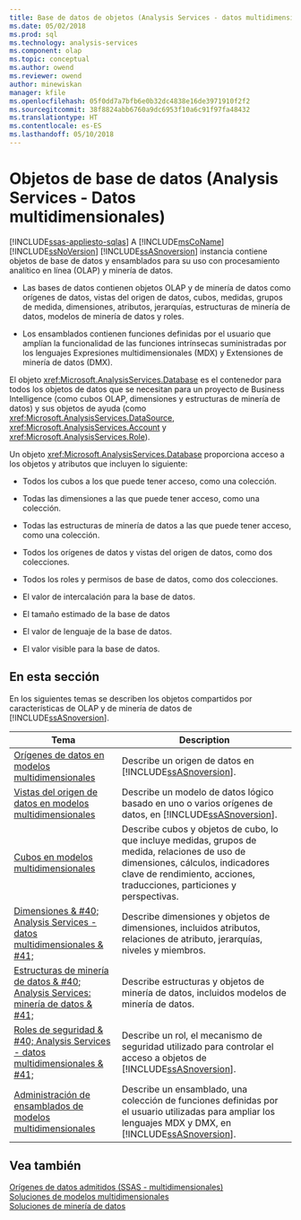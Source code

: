 ```yaml
---
title: Base de datos de objetos (Analysis Services - datos multidimensionales) | Documentos de Microsoft
ms.date: 05/02/2018
ms.prod: sql
ms.technology: analysis-services
ms.component: olap
ms.topic: conceptual
ms.author: owend
ms.reviewer: owend
author: minewiskan
manager: kfile
ms.openlocfilehash: 05f0dd7a7bfb6e0b32dc4838e16de3971910f2f2
ms.sourcegitcommit: 38f8824abb6760a9dc6953f10a6c91f97fa48432
ms.translationtype: HT
ms.contentlocale: es-ES
ms.lasthandoff: 05/10/2018
---
```

# <a name="database-objects-analysis-services---multidimensional-data"></a>Objetos de base de datos (Analysis Services - Datos multidimensionales)
[!INCLUDE[ssas-appliesto-sqlas](../../../includes/ssas-appliesto-sqlas.md)]
  A [!INCLUDE[msCoName](../../../includes/msconame-md.md)] [!INCLUDE[ssNoVersion](../../../includes/ssnoversion-md.md)] [!INCLUDE[ssASnoversion](../../../includes/ssasnoversion-md.md)] instancia contiene objetos de base de datos y ensamblados para su uso con procesamiento analítico en línea (OLAP) y minería de datos.  
  
-   Las bases de datos contienen objetos OLAP y de minería de datos como orígenes de datos, vistas del origen de datos, cubos, medidas, grupos de medida, dimensiones, atributos, jerarquías, estructuras de minería de datos, modelos de minería de datos y roles.  
  
-   Los ensamblados contienen funciones definidas por el usuario que amplían la funcionalidad de las funciones intrínsecas suministradas por los lenguajes Expresiones multidimensionales (MDX) y Extensiones de minería de datos (DMX).  
  
 El objeto <xref:Microsoft.AnalysisServices.Database> es el contenedor para todos los objetos de datos que se necesitan para un proyecto de Business Intelligence (como cubos OLAP, dimensiones y estructuras de minería de datos) y sus objetos de ayuda (como <xref:Microsoft.AnalysisServices.DataSource>, <xref:Microsoft.AnalysisServices.Account> y <xref:Microsoft.AnalysisServices.Role>).  
  
 Un objeto <xref:Microsoft.AnalysisServices.Database> proporciona acceso a los objetos y atributos que incluyen lo siguiente:  
  
-   Todos los cubos a los que puede tener acceso, como una colección.  
  
-   Todas las dimensiones a las que puede tener acceso, como una colección.  
  
-   Todas las estructuras de minería de datos a las que puede tener acceso, como una colección.  
  
-   Todos los orígenes de datos y vistas del origen de datos, como dos colecciones.  
  
-   Todos los roles y permisos de base de datos, como dos colecciones.  
  
-   El valor de intercalación para la base de datos.  
  
-   El tamaño estimado de la base de datos  
  
-   El valor de lenguaje de la base de datos.  
  
-   El valor visible para la base de datos.  
  
## <a name="in-this-section"></a>En esta sección  
 En los siguientes temas se describen los objetos compartidos por características de OLAP y de minería de datos de [!INCLUDE[ssASnoversion](../../../includes/ssasnoversion-md.md)].  
  
|Tema|Description|  
|-----------|-----------------|  
|[Orígenes de datos en modelos multidimensionales](../../../analysis-services/multidimensional-models/data-sources-in-multidimensional-models.md)|Describe un origen de datos en [!INCLUDE[ssASnoversion](../../../includes/ssasnoversion-md.md)].|  
|[Vistas del origen de datos en modelos multidimensionales](../../../analysis-services/multidimensional-models/data-source-views-in-multidimensional-models.md)|Describe un modelo de datos lógico basado en uno o varios orígenes de datos, en [!INCLUDE[ssASnoversion](../../../includes/ssasnoversion-md.md)].|  
|[Cubos en modelos multidimensionales](../../../analysis-services/multidimensional-models/cubes-in-multidimensional-models.md)|Describe cubos y objetos de cubo, lo que incluye medidas, grupos de medida, relaciones de uso de dimensiones, cálculos, indicadores clave de rendimiento, acciones, traducciones, particiones y perspectivas.|  
|[Dimensiones & #40; Analysis Services - datos multidimensionales & #41;](../../../analysis-services/multidimensional-models-olap-logical-dimension-objects/dimensions-analysis-services-multidimensional-data.md)|Describe dimensiones y objetos de dimensiones, incluidos atributos, relaciones de atributo, jerarquías, niveles y miembros.|  
|[Estructuras de minería de datos & #40; Analysis Services: minería de datos & #41;](../../../analysis-services/data-mining/mining-structures-analysis-services-data-mining.md)|Describe estructuras y objetos de minería de datos, incluidos modelos de minería de datos.|  
|[Roles de seguridad & #40; Analysis Services - datos multidimensionales & #41;](../../../analysis-services/multidimensional-models/olap-logical/security-roles-analysis-services-multidimensional-data.md)|Describe un rol, el mecanismo de seguridad utilizado para controlar el acceso a objetos de [!INCLUDE[ssASnoversion](../../../includes/ssasnoversion-md.md)].|  
|[Administración de ensamblados de modelos multidimensionales](../../../analysis-services/multidimensional-models/multidimensional-model-assemblies-management.md)|Describe un ensamblado, una colección de funciones definidas por el usuario utilizadas para ampliar los lenguajes MDX y DMX, en [!INCLUDE[ssASnoversion](../../../includes/ssasnoversion-md.md)].|  
  
## <a name="see-also"></a>Vea también  
 [Orígenes de datos admitidos &#40;SSAS - multidimensionales&#41;](../../../analysis-services/multidimensional-models/supported-data-sources-ssas-multidimensional.md)   
 [Soluciones de modelos multidimensionales ](../../../analysis-services/multidimensional-models/multidimensional-model-solutions-ssas.md)   
 [Soluciones de minería de datos](../../../analysis-services/data-mining/data-mining-solutions.md)  
  
  
